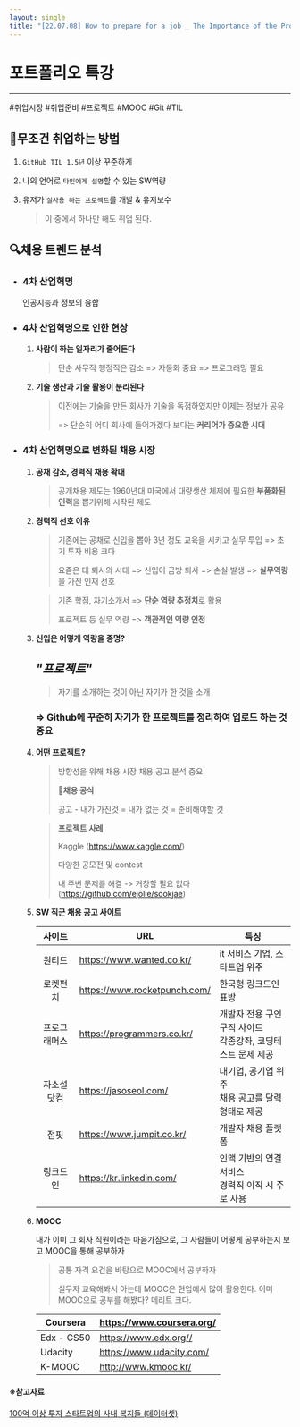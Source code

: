 ```yaml
---
layout: single
title: "[22.07.08] How to prepare for a job _ The Importance of the Project"
---
```


# 포트폴리오 특강

---

#취업시장 #취업준비 #프로젝트 #MOOC #Git #TIL 



## 💯무조건 취업하는 방법

1. `GitHub TIL 1.5년` 이상 꾸준하게

2. 나의 언어로 `타인에게 설명`할 수 있는 SW역량

3. 유저가 `실사용 하는 프로젝트`를 개발 & 유지보수

   > 이 중에서 하나만 해도 취업 된다.



## 🔍채용 트렌드 분석

- ### 4차 산업혁명

  인공지능과 정보의 융합

  

- ### 4차 산업혁명으로 인한 현상

  1. **사람이 하는 일자리가 줄어든다**

     > 단순 사무직 행정직은 감소 => 자동화 중요 => 프로그래밍 필요

  2. **기술 생산과 기술 활용이 분리된다**

     > 이전에는 기술을 만든 회사가 기술을 독점하였지만 이제는 정보가 공유
     >
     > => 단순히 어디 회사에 들어가겠다 보다는 **커리어가 중요한 시대**

     

- ### 4차 산업혁명으로 변화된 채용 시장

  1. **공채 감소, 경력직  채용 확대**

     > 공개채용 제도는 1960년대 미국에서 대량생산 체제에 필요한 **부품화된 인력**을 뽑기위해 시작된 제도

     

  2. **경력직 선호 이유**

     > 기존에는 공채로 신입을 뽑아 3년 정도 교육을 시키고 실무 투입 => 초기 투자 비용 크다
     >
     > 요즘은 대 퇴사의 시대 => 신입이 금방 퇴사 => 손실 발생 => **실무역량**을 가진 인재 선호

     > 기존 학점, 자기소개서 => **단순 역량 추정치**로 활용
     >
     > 프로젝트 등 실무 역량 => **객관적인 역량 인정**

     

  3. **신입은 어떻게 역량을 증명?**

     ## *"프로젝트"*

     > 자기를 소개하는 것이 아닌 자기가 한 것을 소개

     ### => Github에 꾸준히 자기가 한 프로젝트를 정리하여 업로드 하는 것 중요

  

  4. **어떤 프로젝트?**

     > 방향성을 위해 채용 시장 채용 공고 분석 중요
     >
     > **🔢채용 공식**
     >
     > 공고 - 내가 가진것 = 내가 없는 것 = 준비해야할 것

     > **프로젝트 사례**
     >
     > Kaggle (https://www.kaggle.com/)
     >
     > 다양한 공모전 및 contest
     >
     > 내 주변 문제를 해결 -> 거창할 필요 없다 (https://github.com/ejolie/sookjae)

     

  5. **SW 직군 채용 공고 사이트**

     |    사이트    | URL                          | 특징                                                         |
     | :----------: | ---------------------------- | ------------------------------------------------------------ |
     |    원티드    | https://www.wanted.co.kr/    | it 서비스 기업, 스타트업 위주                                |
     |   로켓펀치   | https://www.rocketpunch.com/ | 한국형 링크드인 표방                                         |
     | 프로그래머스 | https://programmers.co.kr/   | 개발자 전용 구인구직 사이트<br /> 각종강좌, 코딩테스트 문제 제공 |
     |  자소설닷컴  | https://jasoseol.com/        | 대기업, 공기업 위주 <br /> 채용 공고를 달력 형태로 제공      |
     |     점핏     | https://www.jumpit.co.kr/    | 개발자 채용 플랫폼                                           |
     |   링크드인   | https://kr.linkedin.com/     | 인맥 기반의 연결 서비스 <br /> 경력직 이직 시 주로 사용      |

     

  6. **MOOC**

     내가 이미 그 회사 직원이라는 마음가짐으로, 그 사람들이 어떻게 공부하는지 보고 MOOC을 통해 공부하자

     > 공통 자격 요건을 바탕으로 MOOC에서 공부하자
     >
     > 실무자 교육해봐서 아는데 MOOC은 현업에서 많이 활용한다. 이미 MOOC으로 공부를 해봤다? 메리트 크다.

     | Coursera   | https://www.coursera.org/ |
     | ---------- | ------------------------- |
     | Edx - CS50 | https://www.edx.org//     |
     | Udacity    | https://www.udacity.com/  |
     | K-MOOC     | http://www.kmooc.kr/      |

     

#### ※참고자료

[100억 이상 투자 스타트업의 사내 복지들 (데이터셋)](https://data101.oopy.io/startup-benefits)

